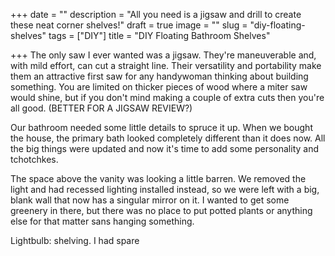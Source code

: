 +++
date = ""
description = "All you need is a jigsaw and drill to create these neat corner shelves!"
draft = true
image = ""
slug = "diy-floating-shelves"
tags = ["DIY"]
title = "DIY Floating Bathroom Shelves"

+++
The only saw I ever wanted was a jigsaw. They're maneuverable and, with mild effort, can cut a straight line. Their versatility and portability make them an attractive first saw for any handywoman thinking about building something. You are limited on thicker pieces of wood where a miter saw would shine, but if you don't mind making a couple of extra cuts then you're all good. (BETTER FOR A JIGSAW REVIEW?)

Our bathroom needed some little details to spruce it up. When we bought the house, the primary bath looked completely different than it does now. All the big things were updated and now it's time to add some personality and tchotchkes.

The space above the vanity was looking a little barren. We removed the light and had recessed lighting installed instead, so we were left with a big, blank wall that now has a singular mirror on it. I wanted to get some greenery in there, but there was no place to put potted plants or anything else for that matter sans hanging something.

Lightbulb: shelving. I had spare